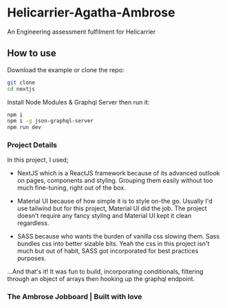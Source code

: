 # Helicarrier-Agatha-Ambrose
An Engineering assessment fulfilment for Helicarrier

## How to use

Download the example or clone the repo:

```sh
git clone
cd nextjs
```

Install Node Modules & Graphql Server then run it:

```sh
npm i
npm i -g json-graphql-server
npm run dev
```

### Project Details
In this project, I used;
- NextJS which is a ReactJS framework because of its advanced outlook on pages, components and styling. Grouping them easily without too much fine-tuning, right out of the box.

- Material UI because of how simple it is to style on-the go. Usually I'd use tailwind but for this project, Material UI did the job. The project doesn't require any fancy styling and Material UI kept it clean regardless.

- SASS because who wants the burden of vanilla css slowing them. Sass bundles css into better sizable bits. Yeah the css in this project isn't much but out of habit, SASS got incorporated for best practices purposes.

...And that's it! It was fun to build, incorporating conditionals, filtering through an object of arrays then hooking up the graphql endpoint.

### The Ambrose Jobboard | Built with love